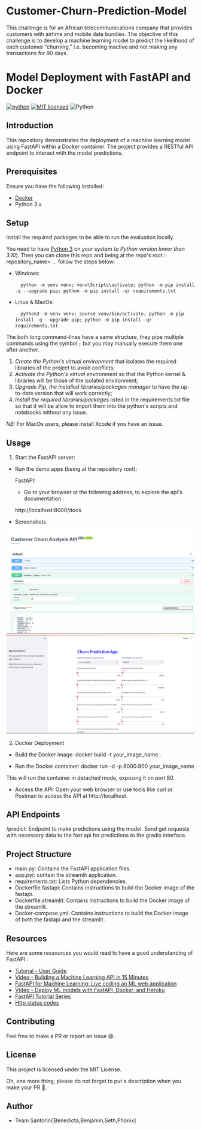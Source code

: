 
# Customer-Churn-Prediction-Model
This challenge is for an African telecommunications company that provides customers with airtime and mobile data bundles. The objective of this challenge is to develop a machine learning model to predict the likelihood of each customer “churning,” i.e. becoming inactive and not making any transactions for 90 days.
# Model Deployment with FastAPI and Docker

[![python](https://img.shields.io/badge/Python-3776AB?style=for-the-badge&logo=python&logoColor=white)](https://img.shields.io/badge/Python-3776AB?style=for-the-badge&logo=python&logoColor=white)
[![MIT licensed](https://img.shields.io/badge/license-mit-blue?style=for-the-badge&logo=appveyor)](./LICENSE)
![Python](https://img.shields.io/badge/python-3.9-blue.svg)

## Introduction


This repository demonstrates the deployment of a machine learning model using FastAPI within a Docker container. The project provides a RESTful API endpoint to interact with the model predictions.


## Prerequisites

Ensure you have the following installed:

- [Docker](https://www.docker.com/)
- Python 3.x



## Setup

Install the required packages to be able to run the evaluation locally.

You need to have [Python 3](https://www.python.org/) on your system (*a Python version lower than 3.10*). Then you can clone this repo and being at the repo's root :: repository_name> ...  follow the steps below:

- Windows:
        
        python -m venv venv; venv\Scripts\activate; python -m pip install -q --upgrade pip; python -m pip install -qr requirements.txt  

- Linux & MacOs:
        
        python3 -m venv venv; source venv/bin/activate; python -m pip install -q --upgrade pip; python -m pip install -qr requirements.txt  

The both long command-lines have a same structure, they pipe multiple commands using the symbol ` ; ` but you may manually execute them one after another.

1. *Create the Python's virtual environment* that isolates the required libraries of the project to avoid conflicts;
2. *Activate the Python's virtual environment* so that the Python kernel & libraries will be those of the isolated environment;
3. *Upgrade Pip, the installed libraries/packages manager* to have the up-to-date version that will work correctly;
4. *Install the required libraries/packages* listed in the requirements.txt file so that it will be allow to import them into the python's scripts and notebooks without any issue.

*NB:* For MacOs users, please install Xcode if you have an issue.

## Usage

1. Start the FastAPI server:

- Run the demo apps (being at the repository root):
        
  FastAPI:
    

    <!-- - churn prediction

          uvicorn main:app --reload  -->


  - Go to your browser at the following address, to explore the api's documentation :
        
  http://localhost:8000/docs


- Screenshots

![FastAPI Logo](./image/fastapi.png)
![streamlit Logo](./image/streamlit.png)

2. Docker Deployment

- Build the Docker image:
docker build -t your_image_name .

- Run the Docker container:
docker run -d -p 8000:800 your_image_name

This will run the container in detached mode, exposing it on port 80.

- Access the API:
Open your web browser or use tools like curl or Postman to access the API at http://localhost.

## API Endpoints
/predict: Endpoint to make predictions using the model. Send get requests with necessary data to the fast api for  predictions to the gradio interface.

## Project Structure
- main.py: Contains the FastAPI application files.
- app.py/: contain the streamlit application.
- requirements.txt: Lists Python dependencies.
- Dockerfile.fastapi: Contains instructions to build the Docker image of the fastapi.
- Dockerfile.streamlit: Contains instructions to build the Docker image of the streamlit.
- Docker-compose.yml: Contains instructions to build the Docker image of both the  fastapi and the streamlit .


## Resources
Here are some ressources you would read to have a good understanding of FastAPI :
- [Tutorial - User Guide](https://fastapi.tiangolo.com/tutorial/)
- [Video - Building a Machine Learning API in 15 Minutes ](https://youtu.be/C82lT9cWQiA)
- [FastAPI for Machine Learning: Live coding an ML web application](https://www.youtube.com/watch?v=_BZGtifh_gw)
- [Video - Deploy ML models with FastAPI, Docker, and Heroku ](https://www.youtube.com/watch?v=h5wLuVDr0oc)
- [FastAPI Tutorial Series](https://www.youtube.com/watch?v=tKL6wEqbyNs&list=PLShTCj6cbon9gK9AbDSxZbas1F6b6C_Mx)
- [Http status codes](https://www.linkedin.com/feed/update/urn:li:activity:7017027658400063488?utm_source=share&utm_medium=member_desktop)


## Contributing

Feel free to make a PR or report an issue 😃.

## License

This project is licensed under the MIT License.

Oh, one more thing, please do not forget to put a description when you make your PR 🙂.

## Author

- Team Santorini[Benedicta,Benjamin,Seth,Phonix]
